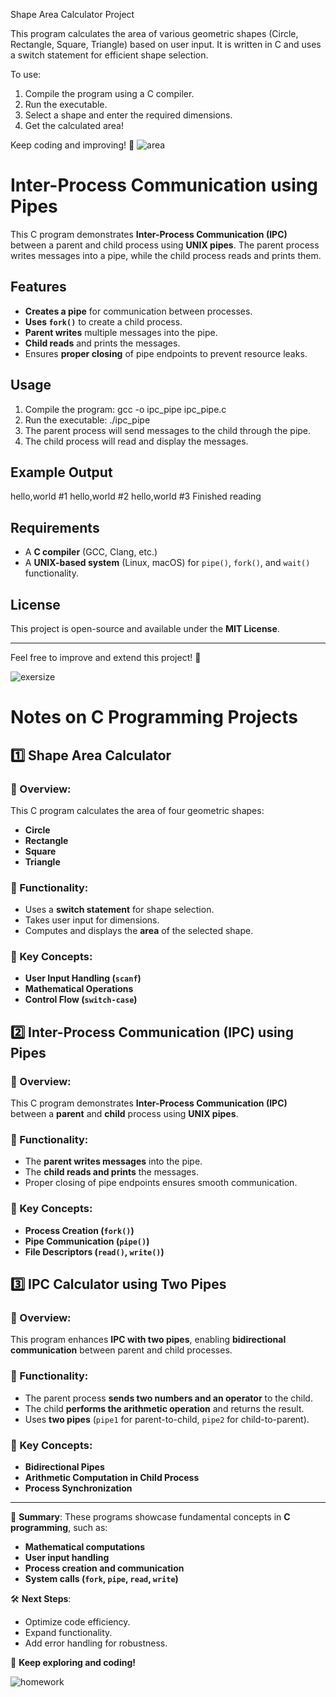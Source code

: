 Shape Area Calculator Project

This program calculates the area of various geometric shapes (Circle, Rectangle, Square, Triangle) based on user input. It is written in C and uses a switch statement for efficient shape selection. 

To use:
1. Compile the program using a C compiler.
2. Run the executable.
3. Select a shape and enter the required dimensions.
4. Get the calculated area!

Keep coding and improving! 🚀
![area](https://github.com/user-attachments/assets/2624e028-fd86-4811-81f8-39481f7d5e1f)
# Inter-Process Communication using Pipes

This C program demonstrates **Inter-Process Communication (IPC)** between a parent and child process using **UNIX pipes**. The parent process writes messages into a pipe, while the child process reads and prints them.

## Features
- **Creates a pipe** for communication between processes.
- **Uses `fork()`** to create a child process.
- **Parent writes** multiple messages into the pipe.
- **Child reads** and prints the messages.
- Ensures **proper closing** of pipe endpoints to prevent resource leaks.

## Usage
1. Compile the program:
gcc -o ipc_pipe ipc_pipe.c
2. Run the executable:
./ipc_pipe
3. The parent process will send messages to the child through the pipe.
4. The child process will read and display the messages.

## Example Output
hello,world #1 hello,world #2 hello,world #3 Finished reading

## Requirements
- A **C compiler** (GCC, Clang, etc.)
- A **UNIX-based system** (Linux, macOS) for `pipe()`, `fork()`, and `wait()` functionality.

## License
This project is open-source and available under the **MIT License**.

---

Feel free to improve and extend this project! 🚀

![exersize](https://github.com/user-attachments/assets/c41753e0-3741-4191-b1b1-460691142433)

# Notes on C Programming Projects

## 1️⃣ Shape Area Calculator

### 🔹 Overview:
This C program calculates the area of four geometric shapes:
- **Circle**
- **Rectangle**
- **Square**
- **Triangle**

### 🔹 Functionality:
- Uses a **switch statement** for shape selection.
- Takes user input for dimensions.
- Computes and displays the **area** of the selected shape.

### 🔹 Key Concepts:
- **User Input Handling (`scanf`)**
- **Mathematical Operations**
- **Control Flow (`switch-case`)**

## 2️⃣ Inter-Process Communication (IPC) using Pipes

### 🔹 Overview:
This C program demonstrates **Inter-Process Communication (IPC)** between a **parent** and **child** process using **UNIX pipes**.

### 🔹 Functionality:
- The **parent writes messages** into the pipe.
- The **child reads and prints** the messages.
- Proper closing of pipe endpoints ensures smooth communication.

### 🔹 Key Concepts:
- **Process Creation (`fork()`)**
- **Pipe Communication (`pipe()`)**
- **File Descriptors (`read()`, `write()`)**

## 3️⃣ IPC Calculator using Two Pipes

### 🔹 Overview:
This program enhances **IPC with two pipes**, enabling **bidirectional communication** between parent and child processes.

### 🔹 Functionality:
- The parent process **sends two numbers and an operator** to the child.
- The child **performs the arithmetic operation** and returns the result.
- Uses **two pipes** (`pipe1` for parent-to-child, `pipe2` for child-to-parent).

### 🔹 Key Concepts:
- **Bidirectional Pipes**
- **Arithmetic Computation in Child Process**
- **Process Synchronization**

---

📌 **Summary**:
These programs showcase fundamental concepts in **C programming**, such as:
- **Mathematical computations**
- **User input handling**
- **Process creation and communication**
- **System calls (`fork`, `pipe`, `read`, `write`)**

🛠 **Next Steps**:
- Optimize code efficiency.
- Expand functionality.
- Add error handling for robustness.

🚀 **Keep exploring and coding!**

![homework](https://github.com/user-attachments/assets/fdd09c51-d31d-4449-bac5-19622b735a8d)
